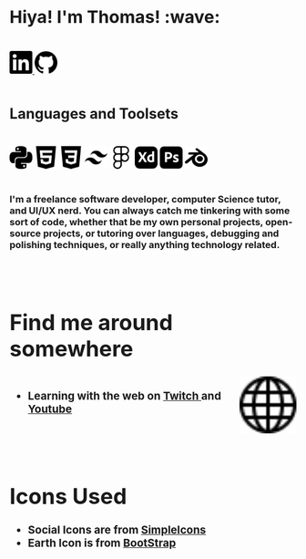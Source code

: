 
<div class="Introduction Text"">
</br />
<h2 style="font-size: 30px"><strong> Hiya! I'm Thomas!</body> :wave: </strong></h2>
<br />
</div>


<div class="Socials">
<a href="https://linkedin.com/in/tlraborn">
    <img src="icons\linkedin.svg" width="40px" height="40px">
    </a>
<a href="https://github.com/tommyraborn">
    <img src="icons\github.svg" width="40px" height="40px">
</a>
</div>


<div class="Toolsets">
<br />
<h3 style="font-size: 25px"><strong>Languages and Toolsets</strong></h3>
    <br />
    <img src="icons\python.svg" alt="Coding Language Known as Python's Logo" width="40px" height>
    <img src="icons\html5.svg" alt="Hyper Text Markup Language Version 5's Logo"width="40px" height>
    <img src="icons\css3.svg" alt="Cascading Style Sheet 3's Logo" width="40px" height>
    <img src="icons\tailwindcss.svg" alt="" width="40px" height>
    <img src="icons\figma.svg" alt="" width="40px" height>
    <img src="icons\adobexd.svg" alt="" width="40px" height>
    <img src="icons\adobephotoshop.svg" alt="" width="40px" height>
    <img src="icons\blender.svg" alt="" width="40px" height>
</div>

<div class="Main Body Text">
<br />
    <h3>I'm a freelance software developer, computer Science tutor, and UI/UX nerd. You can always catch me tinkering with some sort of code, whether that be my own personal projects, open-source projects, or tutoring over languages, debugging and polishing techniques, or really anything technology related. </h3>
    <br />
    <br />
</div>


<div class="OtherSocialLinks" style="font-size: 19px">
    <h1><strong>Find me around somewhere</strong></h1>
    <img src="icons\globe.svg" width="100px" align="right" >
    <ul> <br />
        <li><strong>Learning with the web on <a href="https://twitch.tv/thomasleeray">Twitch </a> and <a href="https://www.youtube.com/channel/UCxTR7TEXKE7efdLcGv3BwSw">Youtube</a></strong></li>
    </ul>
    
</div>


<div class="RefrenceLinks" style="font-size:19px">
    <br />
    <br />
    <h1><strong>Icons Used</strong></h1>
    <ul>
    <li><strong> Social Icons are from <a href="https://simpleicons.org/">SimpleIcons</a></strong></li>
    <li><strong>Earth Icon is from <a href="https://icons.getbootstrap.com">BootStrap</a></strong></li>
    </ul>

</div>
